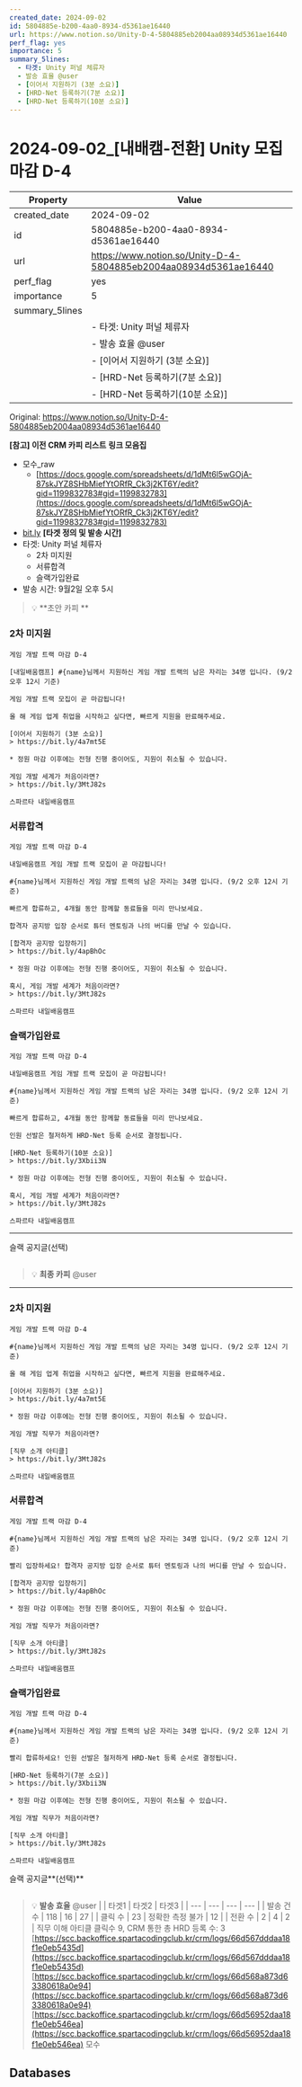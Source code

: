 ```yaml
---
created_date: 2024-09-02
id: 5804885e-b200-4aa0-8934-d5361ae16440
url: https://www.notion.so/Unity-D-4-5804885eb2004aa08934d5361ae16440
perf_flag: yes
importance: 5
summary_5lines:
  - 타겟: Unity 퍼널 체류자
  - 발송 효율 @user
  - [이어서 지원하기 (3분 소요)]
  - [HRD-Net 등록하기(7분 소요)]
  - [HRD-Net 등록하기(10분 소요)]
---
```


# 2024-09-02_[내배캠-전환] Unity 모집 마감 D-4

| Property | Value |
| --- | --- |
| created_date | 2024-09-02 |
| id | 5804885e-b200-4aa0-8934-d5361ae16440 |
| url | https://www.notion.so/Unity-D-4-5804885eb2004aa08934d5361ae16440 |
| perf_flag | yes |
| importance | 5 |
| summary_5lines | |
|  | - 타겟: Unity 퍼널 체류자 |
|  | - 발송 효율 @user |
|  | - [이어서 지원하기 (3분 소요)] |
|  | - [HRD-Net 등록하기(7분 소요)] |
|  | - [HRD-Net 등록하기(10분 소요)] |

Original: https://www.notion.so/Unity-D-4-5804885eb2004aa08934d5361ae16440

**[참고] 이전 CRM 카피 리스트**
**링크 모음집**
- 모수_raw
  - [https://docs.google.com/spreadsheets/d/1dMt6l5wGOjA-87skJYZ8SHbMiefYtORfR_Ck3j2KT6Y/edit?gid=1199832783#gid=1199832783](https://docs.google.com/spreadsheets/d/1dMt6l5wGOjA-87skJYZ8SHbMiefYtORfR_Ck3j2KT6Y/edit?gid=1199832783#gid=1199832783)
- [bit.ly](http://bit.ly/)
**[타겟 정의 및 발송 시간]**
- 타겟: Unity 퍼널 체류자
  - 2차 미지원
  - 서류합격
  - 슬랙가입완료
- 발송 시간: 9월2일 오후 5시
> 💡 **초안 카피 **

### 2차 미지원
```plain text
게임 개발 트랙 마감 D-4
```
```plain text
[내일배움캠프] #{name}님께서 지원하신 게임 개발 트랙의 남은 자리는 34명 입니다. (9/2 오후 12시 기준)

게임 개발 트랙 모집이 곧 마감됩니다!

올 해 게임 업계 취업을 시작하고 싶다면, 빠르게 지원을 완료해주세요.

[이어서 지원하기 (3분 소요)]
> https://bit.ly/4a7mt5E

* 정원 마감 이후에는 전형 진행 중이어도, 지원이 취소될 수 있습니다.

게임 개발 세계가 처음이라면?
> https://bit.ly/3MtJ82s

스파르타 내일배움캠프
```

### 서류합격
```plain text
게임 개발 트랙 마감 D-4
```
```plain text
내일배움캠프 게임 개발 트랙 모집이 곧 마감됩니다!

#{name}님께서 지원하신 게임 개발 트랙의 남은 자리는 34명 입니다. (9/2 오후 12시 기준)

빠르게 합류하고, 4개월 동안 함께할 동료들을 미리 만나보세요.

합격자 공지방 입장 순서로 튜터 멘토링과 나의 버디를 만날 수 있습니다. 

[합격자 공지방 입장하기]
> https://bit.ly/4apBhOc

* 정원 마감 이후에는 전형 진행 중이어도, 지원이 취소될 수 있습니다.

혹시, 게임 개발 세계가 처음이라면?
> https://bit.ly/3MtJ82s

스파르타 내일배움캠프
```

### 슬랙가입완료
```plain text
게임 개발 트랙 마감 D-4
```
```plain text
내일배움캠프 게임 개발 트랙 모집이 곧 마감됩니다!

#{name}님께서 지원하신 게임 개발 트랙의 남은 자리는 34명 입니다. (9/2 오후 12시 기준)

빠르게 합류하고, 4개월 동안 함께할 동료들을 미리 만나보세요.

인원 선발은 철저하게 HRD-Net 등록 순서로 결정됩니다.

[HRD-Net 등록하기(10분 소요)]
> https://bit.ly/3Xbii3N

* 정원 마감 이후에는 전형 진행 중이어도, 지원이 취소될 수 있습니다.

혹시, 게임 개발 세계가 처음이라면?
> https://bit.ly/3MtJ82s

스파르타 내일배움캠프
```

---
슬랙 공지글(선택)
```plain text

```
> 💡 **최종 카피** @user 

---

### 2차 미지원
```plain text
게임 개발 트랙 마감 D-4
```
```plain text
#{name}님께서 지원하신 게임 개발 트랙의 남은 자리는 34명 입니다. (9/2 오후 12시 기준)

올 해 게임 업계 취업을 시작하고 싶다면, 빠르게 지원을 완료해주세요.

[이어서 지원하기 (3분 소요)]
> https://bit.ly/4a7mt5E

* 정원 마감 이후에는 전형 진행 중이어도, 지원이 취소될 수 있습니다.

게임 개발 직무가 처음이라면?

[직무 소개 아티클]
> https://bit.ly/3MtJ82s 

스파르타 내일배움캠프
```

### 서류합격
```plain text
게임 개발 트랙 마감 D-4
```
```plain text
#{name}님께서 지원하신 게임 개발 트랙의 남은 자리는 34명 입니다. (9/2 오후 12시 기준)

빨리 입장하세요! 합격자 공지방 입장 순서로 튜터 멘토링과 나의 버디를 만날 수 있습니다. 

[합격자 공지방 입장하기]
> https://bit.ly/4apBhOc

* 정원 마감 이후에는 전형 진행 중이어도, 지원이 취소될 수 있습니다.

게임 개발 직무가 처음이라면?

[직무 소개 아티클]
> https://bit.ly/3MtJ82s 

스파르타 내일배움캠프
```

### 슬랙가입완료
```plain text
게임 개발 트랙 마감 D-4
```
```plain text
#{name}님께서 지원하신 게임 개발 트랙의 남은 자리는 34명 입니다. (9/2 오후 12시 기준)

빨리 합류하세요! 인원 선발은 철저하게 HRD-Net 등록 순서로 결정됩니다.

[HRD-Net 등록하기(7분 소요)]
> https://bit.ly/3Xbii3N

* 정원 마감 이후에는 전형 진행 중이어도, 지원이 취소될 수 있습니다.

게임 개발 직무가 처음이라면?

[직무 소개 아티클]
> https://bit.ly/3MtJ82s

스파르타 내일배움캠프
```
슬랙 공지글**(선택)**
```plain text

```
> 💡 **발송 효율** @user 
|  | 타겟1 | 타겟2 | 타겟3 |
| --- | --- | --- | --- |
| 발송 건수 | 118 | 16 | 27 |
| 클릭 수  | 23 | 정확한 측정 불가 | 12 |
| 전환 수 | 2 | 4 | 2 |
직무 이해 아티클 클릭수 9, CRM 통한 총 HRD 등록 수: 3
[https://scc.backoffice.spartacodingclub.kr/crm/logs/66d567dddaa18f1e0eb5435d](https://scc.backoffice.spartacodingclub.kr/crm/logs/66d567dddaa18f1e0eb5435d)
[https://scc.backoffice.spartacodingclub.kr/crm/logs/66d568a873d63380618a0e94](https://scc.backoffice.spartacodingclub.kr/crm/logs/66d568a873d63380618a0e94)
[https://scc.backoffice.spartacodingclub.kr/crm/logs/66d56952daa18f1e0eb546ea](https://scc.backoffice.spartacodingclub.kr/crm/logs/66d56952daa18f1e0eb546ea)
모수

## Databases

